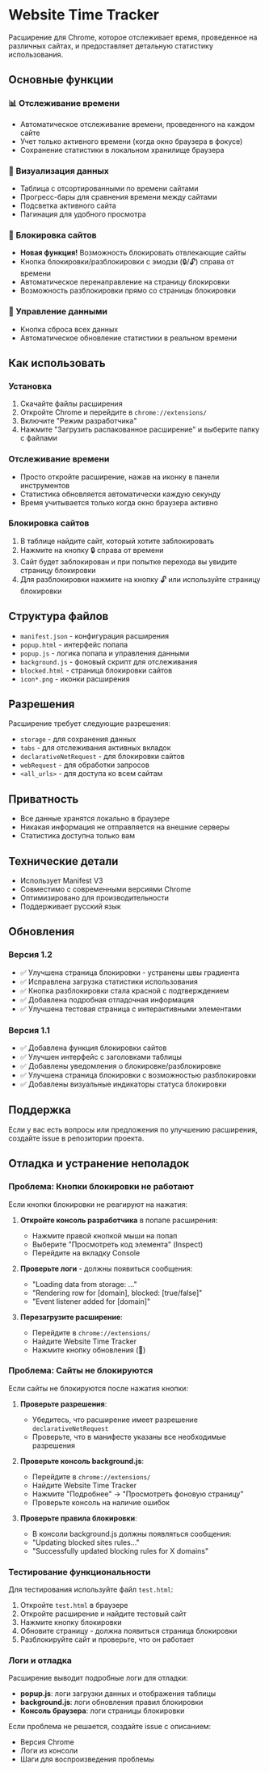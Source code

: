 # Website Time Tracker

Расширение для Chrome, которое отслеживает время, проведенное на различных сайтах, и предоставляет детальную статистику использования.

## Основные функции

### 📊 Отслеживание времени
- Автоматическое отслеживание времени, проведенного на каждом сайте
- Учет только активного времени (когда окно браузера в фокусе)
- Сохранение статистики в локальном хранилище браузера

### 🎯 Визуализация данных
- Таблица с отсортированными по времени сайтами
- Прогресс-бары для сравнения времени между сайтами
- Подсветка активного сайта
- Пагинация для удобного просмотра

### 🚫 Блокировка сайтов
- **Новая функция!** Возможность блокировать отвлекающие сайты
- Кнопка блокировки/разблокировки с эмодзи (🔒/🔓) справа от времени
- Автоматическое перенаправление на страницу блокировки
- Возможность разблокировки прямо со страницы блокировки

### 🔄 Управление данными
- Кнопка сброса всех данных
- Автоматическое обновление статистики в реальном времени

## Как использовать

### Установка
1. Скачайте файлы расширения
2. Откройте Chrome и перейдите в `chrome://extensions/`
3. Включите "Режим разработчика"
4. Нажмите "Загрузить распакованное расширение" и выберите папку с файлами

### Отслеживание времени
- Просто откройте расширение, нажав на иконку в панели инструментов
- Статистика обновляется автоматически каждую секунду
- Время учитывается только когда окно браузера активно

### Блокировка сайтов
1. В таблице найдите сайт, который хотите заблокировать
2. Нажмите на кнопку 🔒 справа от времени
3. Сайт будет заблокирован и при попытке перехода вы увидите страницу блокировки
4. Для разблокировки нажмите на кнопку 🔓 или используйте страницу блокировки

## Структура файлов

- `manifest.json` - конфигурация расширения
- `popup.html` - интерфейс попапа
- `popup.js` - логика попапа и управления данными
- `background.js` - фоновый скрипт для отслеживания
- `blocked.html` - страница блокировки сайтов
- `icon*.png` - иконки расширения

## Разрешения

Расширение требует следующие разрешения:
- `storage` - для сохранения данных
- `tabs` - для отслеживания активных вкладок
- `declarativeNetRequest` - для блокировки сайтов
- `webRequest` - для обработки запросов
- `<all_urls>` - для доступа ко всем сайтам

## Приватность

- Все данные хранятся локально в браузере
- Никакая информация не отправляется на внешние серверы
- Статистика доступна только вам

## Технические детали

- Использует Manifest V3
- Совместимо с современными версиями Chrome
- Оптимизировано для производительности
- Поддерживает русский язык

## Обновления

### Версия 1.2
- ✅ Улучшена страница блокировки - устранены швы градиента
- ✅ Исправлена загрузка статистики использования
- ✅ Кнопка разблокировки стала красной с подтверждением
- ✅ Добавлена подробная отладочная информация
- ✅ Улучшена тестовая страница с интерактивными элементами

### Версия 1.1
- ✅ Добавлена функция блокировки сайтов
- ✅ Улучшен интерфейс с заголовками таблицы
- ✅ Добавлены уведомления о блокировке/разблокировке
- ✅ Улучшена страница блокировки с возможностью разблокировки
- ✅ Добавлены визуальные индикаторы статуса блокировки

## Поддержка

Если у вас есть вопросы или предложения по улучшению расширения, создайте issue в репозитории проекта.

## Отладка и устранение неполадок

### Проблема: Кнопки блокировки не работают

Если кнопки блокировки не реагируют на нажатия:

1. **Откройте консоль разработчика** в попапе расширения:
   - Нажмите правой кнопкой мыши на попап
   - Выберите "Просмотреть код элемента" (Inspect)
   - Перейдите на вкладку Console

2. **Проверьте логи** - должны появиться сообщения:
   - "Loading data from storage: ..."
   - "Rendering row for [domain], blocked: [true/false]"
   - "Event listener added for [domain]"

3. **Перезагрузите расширение**:
   - Перейдите в `chrome://extensions/`
   - Найдите Website Time Tracker
   - Нажмите кнопку обновления (🔄)

### Проблема: Сайты не блокируются

Если сайты не блокируются после нажатия кнопки:

1. **Проверьте разрешения**:
   - Убедитесь, что расширение имеет разрешение `declarativeNetRequest`
   - Проверьте, что в манифесте указаны все необходимые разрешения

2. **Проверьте консоль background.js**:
   - Перейдите в `chrome://extensions/`
   - Найдите Website Time Tracker
   - Нажмите "Подробнее" → "Просмотреть фоновую страницу"
   - Проверьте консоль на наличие ошибок

3. **Проверьте правила блокировки**:
   - В консоли background.js должны появляться сообщения:
   - "Updating blocked sites rules..."
   - "Successfully updated blocking rules for X domains"

### Тестирование функциональности

Для тестирования используйте файл `test.html`:

1. Откройте `test.html` в браузере
2. Откройте расширение и найдите тестовый сайт
3. Нажмите кнопку блокировки
4. Обновите страницу - должна появиться страница блокировки
5. Разблокируйте сайт и проверьте, что он работает

### Логи и отладка

Расширение выводит подробные логи для отладки:

- **popup.js**: логи загрузки данных и отображения таблицы
- **background.js**: логи обновления правил блокировки
- **Консоль браузера**: логи страницы блокировки

Если проблема не решается, создайте issue с описанием:
- Версия Chrome
- Логи из консоли
- Шаги для воспроизведения проблемы 